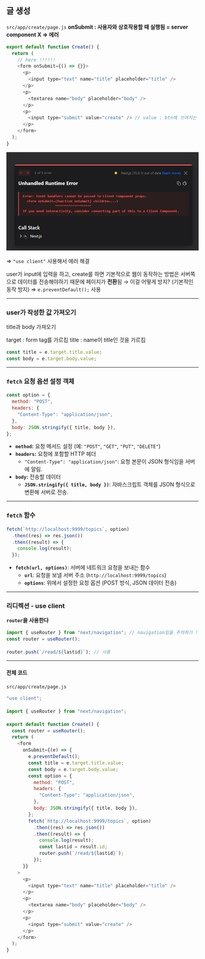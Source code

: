 ## 글 생성

`src/app/create/page.js`
**onSubmit : 사용자와 상호작용할 때 실행됨 = server component X ⇒ 에러**

```js
export default function Create() {
  return (
    // here !!!!!!
    <form onSubmit={() => {}}>
      <p>
        <input type="text" name="title" placeholder="title" />
      </p>
      <p>
        <textarea name="body" placeholder="body" />
      </p>
      <p>
        <input type="submit" value="create" /> // value : btn에 쓰여지는 text
      </p>
    </form>
  );
}
```

![alt text](9imgs/image.png)

⇒ `"use client"` 사용해서 에러 해결

user가 input에 입력을 하고, create를 하면 기본적으로 웹이 동작하는 방법은 서버쪽으로 데이터를 전송해야하기 때문에 페이지가 **전환**됨
→ 이걸 어떻게 방지? (기본적인 동작 방지)
⇒ `e.preventDefault();` 사용

---

### user가 작성한 값 가져오기

title과 body 가져오기

target : form tag를 가르킴
title : name이 title인 것을 가르킴

```js
const title = e.target.title.value;
const body = e.target.body.value;
```

---

### **`fetch` 요청 옵션 설정 객체**

```jsx
const option = {
  method: "POST",
  headers: {
    "Content-Type": "application/json",
  },
  body: JSON.stringify({ title, body }),
};
```

- **`method`:** 요청 메서드 설정 (예: `"POST"`, `"GET"`, `"PUT"`, `"DELETE"`)
- **`headers`:** 요청에 포함할 HTTP 헤더
  - `"Content-Type": "application/json"`: 요청 본문이 JSON 형식임을 서버에 알림.
- **`body`:** 전송할 데이터
  - **`JSON.stringify({ title, body })`**: 자바스크립트 객체를 JSON 형식으로 변환해 서버로 전송.

---

### **`fetch` 함수**

```jsx
fetch(`http://localhost:9999/topics`, option)
  .then((res) => res.json())
  .then((result) => {
    console.log(result);
  });
```

- **`fetch(url, options)`**: 서버에 네트워크 요청을 보내는 함수
  - **`url`**: 요청을 보낼 서버 주소 (`http://localhost:9999/topics`)
  - **`options`**: 위에서 설정한 요청 옵션 (POST 방식, JSON 데이터 전송)

---

### 리디렉션 - use client

**`router`을 사용한다**

```js
import { useRouter } from "next/navigation"; // navigation임을 주의하기 !!
const router = useRouter();

router.push(`/read/${lastid}`); // 사용
```

---

#### 전체 코드

`src/app/create/page.js`

```js
"use client";

import { useRouter } from "next/navigation";

export default function Create() {
  const router = useRouter();
  return (
    <form
      onSubmit={(e) => {
        e.preventDefault();
        const title = e.target.title.value;
        const body = e.target.body.value;
        const option = {
          method: "POST",
          headers: {
            "Content-Type": "application/json",
          },
          body: JSON.stringify({ title, body }),
        };
        fetch(`http://localhost:9999/topics`, option)
          .then((res) => res.json())
          .then((result) => {
            console.log(result);
            const lastid = result.id;
            router.push(`/read/${lastid}`);
          });
      }}
    >
      <p>
        <input type="text" name="title" placeholder="title" />
      </p>
      <p>
        <textarea name="body" placeholder="body" />
      </p>
      <p>
        <input type="submit" value="create" />
      </p>
    </form>
  );
}
```
